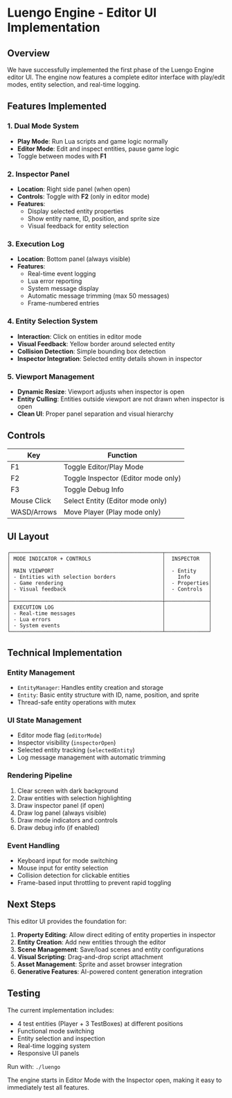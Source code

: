 # Luengo Engine - Editor UI Implementation

## Overview
We have successfully implemented the first phase of the Luengo Engine editor UI. The engine now features a complete editor interface with play/edit modes, entity selection, and real-time logging.

## Features Implemented

### 1. Dual Mode System
- **Play Mode**: Run Lua scripts and game logic normally
- **Editor Mode**: Edit and inspect entities, pause game logic
- Toggle between modes with **F1**

### 2. Inspector Panel
- **Location**: Right side panel (when open)
- **Controls**: Toggle with **F2** (only in editor mode)
- **Features**:
  - Display selected entity properties
  - Show entity name, ID, position, and sprite size
  - Visual feedback for entity selection

### 3. Execution Log
- **Location**: Bottom panel (always visible)
- **Features**:
  - Real-time event logging
  - Lua error reporting
  - System message display
  - Automatic message trimming (max 50 messages)
  - Frame-numbered entries

### 4. Entity Selection System
- **Interaction**: Click on entities in editor mode
- **Visual Feedback**: Yellow border around selected entity
- **Collision Detection**: Simple bounding box detection
- **Inspector Integration**: Selected entity details shown in inspector

### 5. Viewport Management
- **Dynamic Resize**: Viewport adjusts when inspector is open
- **Entity Culling**: Entities outside viewport are not drawn when inspector is open
- **Clean UI**: Proper panel separation and visual hierarchy

## Controls

| Key | Function |
|-----|----------|
| F1  | Toggle Editor/Play Mode |
| F2  | Toggle Inspector (Editor mode only) |
| F3  | Toggle Debug Info |
| Mouse Click | Select Entity (Editor mode only) |
| WASD/Arrows | Move Player (Play mode only) |

## UI Layout

```
┌─────────────────────────────────────────────────┬──────────────┐
│ MODE INDICATOR + CONTROLS                       │  INSPECTOR   │
│                                                 │              │
│ MAIN VIEWPORT                                   │  - Entity    │
│ - Entities with selection borders               │    Info      │
│ - Game rendering                                │  - Properties│
│ - Visual feedback                               │  - Controls  │
│                                                 │              │
├─────────────────────────────────────────────────┼──────────────┤
│ EXECUTION LOG                                   │              │
│ - Real-time messages                            │              │
│ - Lua errors                                    │              │
│ - System events                                 │              │
└─────────────────────────────────────────────────┴──────────────┘
```

## Technical Implementation

### Entity Management
- `EntityManager`: Handles entity creation and storage
- `Entity`: Basic entity structure with ID, name, position, and sprite
- Thread-safe entity operations with mutex

### UI State Management
- Editor mode flag (`editorMode`)
- Inspector visibility (`inspectorOpen`)
- Selected entity tracking (`selectedEntity`)
- Log message management with automatic trimming

### Rendering Pipeline
1. Clear screen with dark background
2. Draw entities with selection highlighting
3. Draw inspector panel (if open)
4. Draw log panel (always visible)
5. Draw mode indicators and controls
6. Draw debug info (if enabled)

### Event Handling
- Keyboard input for mode switching
- Mouse input for entity selection
- Collision detection for clickable entities
- Frame-based input throttling to prevent rapid toggling

## Next Steps

This editor UI provides the foundation for:
1. **Property Editing**: Allow direct editing of entity properties in inspector
2. **Entity Creation**: Add new entities through the editor
3. **Scene Management**: Save/load scenes and entity configurations
4. **Visual Scripting**: Drag-and-drop script attachment
5. **Asset Management**: Sprite and asset browser integration
6. **Generative Features**: AI-powered content generation integration

## Testing

The current implementation includes:
- 4 test entities (Player + 3 TestBoxes) at different positions
- Functional mode switching
- Entity selection and inspection
- Real-time logging system
- Responsive UI panels

Run with: `./luengo`

The engine starts in Editor Mode with the Inspector open, making it easy to immediately test all features.
